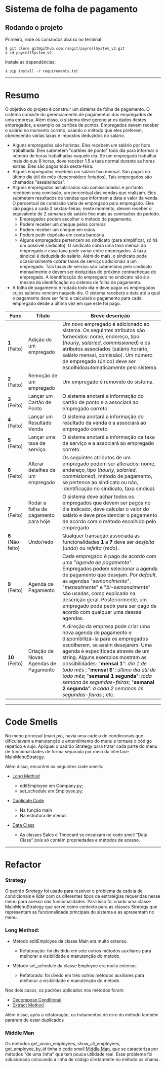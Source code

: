 # Sistema de folha de pagamento

Rodando o projeto
-------
Primeiro, rode os comandos abaixo no terminal:

    $ git clone git@github.com:rsogit/payrollSystem_v2.git
    $ cd payrollSystem_v2

Instale as dependências:

	$ pip install -r requirements.txt

---
# Resumo

O objetivo do projeto é construir um sistema de folha de pagamento. O sistema consiste do
gerenciamento de pagamentos dos empregados de uma empresa. Além disso, o sistema deve
gerenciar os dados destes empregados, a exemplo os cartões de pontos. Empregados devem receber
o salário no momento correto, usando o método que eles preferem, obedecendo várias taxas e
impostos deduzidos do salário.
* Alguns empregados são horistas. Eles recebem um salário por hora trabalhada. Eles
submetem "cartões de ponto" todo dia para informar o número de horas trabalhadas naquele
dia. Se um empregado trabalhar mais do que 8 horas, deve receber 1.5 a taxa normal
durante as horas extras. Eles são pagos toda sexta-feira.
* Alguns empregados recebem um salário fixo mensal. São pagos no último dia útil do mês
(desconsidere feriados). Tais empregados são chamados "assalariados".
* Alguns empregados assalariados são comissionados e portanto recebem uma comissão, um
percentual das vendas que realizam. Eles submetem resultados de vendas que informam a
data e valor da venda. O percentual de comissão varia de empregado para empregado. Eles
são pagos a cada 2 sextas-feiras; neste momento, devem receber o equivalente de 2 semanas
de salário fixo mais as comissões do período.
  * Empregados podem escolher o método de pagamento.
  * Podem receber um cheque pelos correios
  * Podem receber um cheque em mãos
  * Podem pedir depósito em conta bancária
  * Alguns empregados pertencem ao sindicato (para simplificar, só há um possível sindicato).
O sindicato cobra uma taxa mensal do empregado e essa taxa pode variar entre
empregados. A taxa sindical é deduzida do salário. Além do mais, o sindicato pode
ocasionalmente cobrar taxas de serviços adicionais a um empregado. Tais taxas de serviço
são submetidas pelo sindicato mensalmente e devem ser deduzidas do próximo
contracheque do empregado. A identificação do empregado no sindicato não é a mesma da
identificação no sistema de folha de pagamento.
* A folha de pagamento é rodada todo dia e deve pagar os empregados cujos salários vencem
naquele dia. O sistema receberá a data até a qual o pagamento deve ser feito e calculará o
pagamento para cada empregado desde a última vez em que este foi pago.


Func | Título | Breve descrição
------------ | ------------- | -------------  
**1** (Feito)| Adição de um empregado | Um novo empregado é adicionado ao sistema. Os seguintes atributos são fornecidos: nome, endereço, tipo (_hourly_, _salaried_, _commissioned_) e os atributos associados (salário horário, salário mensal, comissão). Um número de empregado (único) deve ser escolhidoautomaticamente pelo sistema.
**2** (Feito) | Remoção de um empregado | Um empregado é removido do sistema.
**3** (Feito) | Lançar um Cartão de Ponto | O sistema anotará a informação do cartão de ponto e a associará ao empregado correto.
**4** (Feito) | Lançar um Resultado Venda | O sistema anotará a informação do resultado da venda e a associará ao empregado correto.
**5** (Feito) | Lançar uma taxa de serviço | O sistema anotará a informação da taxa de serviço e a  associará ao empregado correto. 
**6** (Feito) | Alterar detalhes de um empregado | Os seguintes atributos de um empregado podem ser  alterados: nome, endereço, tipo (_hourly_, _salaried_, _commisioned_), método de pagamento, se pertence ao sindicato ou não, identificação no sindicato, taxa sindical. 
**7** (Feito) | Rodar a folha de pagamento para hoje | O sistema deve achar todos os empregados que devem  ser pagos no dia indicado, deve calcular o valor do salário  e deve providenciar o pagamento de acordo com o método escolhido pelo empregado
**8** (Não feito) | Undo/redo | Qualquer transação associada as funcionalidades **1** a **7**  deve ser _desfeita_ (*undo*) ou _refeita_ (*redo*).
**9** (Feito) | Agenda de Pagamento | Cada empregado é pago de acordo com uma "_agenda de  pagamento_". Empregados podem selecionar a agenda de  pagamento que desejam. Por _default_, as agendas  "_semanalmente_", "_mensalmente_" e "_bi-semanalmente_" são usadas, como explicado na descrição geral. Posteriormente, um empregado pode pedir para ser pago de acordo com qualquer uma dessas agendas.
**10** (Feito) | Criação de Novas Agendas de Pagamento | A direção da empresa pode criar uma nova agenda de  pagamento e disponibilizá-la para os empregados  escolherem, se assim desejarem. Uma agenda é especificada através de um string. Alguns exemplos  mostram as possibilidades: "**mensal 1**": _dia 1 de todo mês_ ; "**mensal $**": _último dia útil de todo mês_; "**semanal 1 segunda**": _toda semana  às segundas-feiras_; "**semanal 2 segunda**": _a cada 2 semanas às segundas-feiras_ ; etc.
---
# Code Smells

No menu principal (main.py), havia uma cadeia de condicionais que dificultavam a manutenção e entendimento do menu e tornava o código repetido e sujo. 
Apliquei o padrão Strategy para tratar cada parte do menu de funcionalidades de forma separada por meio da interface MainMenuStrategy.

Além disso, encontrei os seguintes code smells:
- [Long Method](https://sourcemaking.com/refactoring/smells/long-method) 
  - editEmployee em Company.py;
  - set_schedule em Employee.py;

- [Duplicate Code](https://sourcemaking.com/refactoring/smells/duplicate-code)
  - Na função main
  - Na estrutura de menus

- [Data Class](https://sourcemaking.com/refactoring/smells/data-class)
  - As classes Sales e Timecard se encaixam no code smell "Data Class" pois só contém propriedades e métodos de acesso.


----
# Refactor

### Strategy

O padrão *Strategy* foi usado para resolver o problema da cadeia de condicionais e lidar com os diferentes tipos de estratégias requeridas nesse menu para acesso das funcionalidades. Para isso foi criado uma classe MainMenuStrategy que serve como contexto para as classes Strategy que representam as funcionalidade principais do sistema e as apresentam no menu.


### Long Method:
- Método editEmployee da classe Main era muito extenso.
  - Refatoração: foi dividido em sete outros métodos auxiliares para melhorar a visibilidade e manutenção do método.
  

- Método set_schedule da classe Employee era muito extenso.
  - Refatorado: foi divido em três outros métodos auxiliares para melhorar a visibilidade e manutenção do método. 
    
Nos dois casos, os padrões aplicados nos métodos foram:
- [Decompose Conditional](https://sourcemaking.com/refactoring/decompose-conditional)
- [Extract Method](https://sourcemaking.com/refactoring/extract-method)

Além disso, após a refatoração, os tratamentos de erro do método também pararam de estar duplicados

### Middle Man
Os métodos get_union_employees, show_all_employees, get_employee_by_id tinha o code smell [Middle Man](https://sourcemaking.com/refactoring/smells/middle-man), que se caracteriza por métodos "de uma linha" que tem pouca utilidade real. Esse problema foi solucionado colocando a linha de código diretamente no método os chama.

